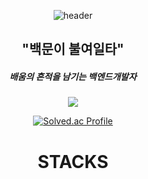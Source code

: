 <div align="center">

![header](https://capsule-render.vercel.app/api?type=cylinder&color=000000&height=150&section=header&text=PYEONSSI's&nbsp;Github&fontColor=ffffff&fontSize=50&animation=fadeIn&fontAlignY=55&desc=%20&descAlignY=62&descAlign=62)
  
  <h2>"백문이 불여일타"</h2>
 
  <h5>배움의 흔적을 남기는 백엔드개발자 </h5>
 

<img src="https://img.shields.io/badge/Instargram-E4405F?style=for-the-badge&logo=Instargram&logoColor=white">
  
[![Solved.ac Profile](http://mazassumnida.wtf/api/v2/generate_badge?boj=big9810)](https://solved.ac/big9810/)
  
  
  
<div align=center><h1> STACKS</h1></div>
<!--
</div>
<div align="center">
<img src="https://img.shields.io/badge/java-007396?style=for-the-badge&logo=java&logoColor=white">
<img src="https://img.shields.io/badge/python-3776AB?style=for-the-badge&logo=python&logoColor=white"> 
 <br>
<img src="https://img.shields.io/badge/Spring-6DB33F?style=for-the-badge&logo=Spring&logoColor=white">
<img src="https://img.shields.io/badge/springboot-6DB33F?style=for-the-badge&logo=springboot&logoColor=white">
<img src="https://img.shields.io/badge/apache tomcat-F8DC75?style=for-the-badge&logo=apachetomcat&logoColor=white">
<img src="https://img.shields.io/badge/gradle-02303A?style=for-the-badge&logo=gradle&logoColor=white">
<img src="https://img.shields.io/badge/Postman-FF6C37?style=for-the-badge&logo=Postman&logoColor=white">
-->  
<!--
 <br>
<img src="https://img.shields.io/badge/Jenkins-D24939?style=for-the-badge&logo=Jenkins&logoColor=white">
<img src="https://img.shields.io/badge/SonaQube-4E9BCD?style=for-the-badge&logo=SonarQube&logoColor=white">
<img src="https://img.shields.io/badge/Prometheus-E6522C?style=for-the-badge&logo=Prometheus&logoColor=white">
<img src="https://img.shields.io/badge/InfluxDB-22ADF6?style=for-the-badge&logo=InfluxDB&logoColor=white">
<img src="https://img.shields.io/badge/Grafana-F46800?style=for-the-badge&logo=Grafana&logoColor=white">
<img src="https://img.shields.io/badge/Harbor-60B932?style=for-the-badge&logo=Harbor&logoColor=white">
<!--
 <br> 
<img src="https://img.shields.io/badge/github-181717?style=for-the-badge&logo=github&logoColor=white">
<img src="https://img.shields.io/badge/git-F05032?style=for-the-badge&logo=git&logoColor=white">
</div>




